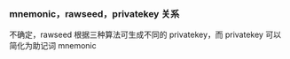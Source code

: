 ### mnemonic，rawseed，privatekey 关系

不确定，rawseed 根据三种算法可生成不同的 privatekey，而 privatekey 可以简化为助记词 mnemonic
